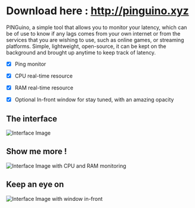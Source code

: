 # Download here : http://pinguino.xyz
PINGuino, a simple tool that allows you to monitor your latency, which can be of use to know if any lags comes from your own
internet or from the services that you are wishing to use, such as online games, or streaming platforms.
Simple, lightweight, open-source, it can be kept on the background and brought up anytime to keep track of latency.

- [x] Ping monitor
- [x] CPU real-time resource
- [x] RAM real-time resource
- [x] Optional In-front window for stay tuned, with an amazing opacity 


## The interface
![Interface Image](https://i.imgur.com/wehtAqp.png)
## Show me more !
![Interface Image with CPU and RAM monitoring](https://i.imgur.com/8jwsA6P.png)
## Keep an eye on
![Interface Image with window in-front](https://i.imgur.com/yMM2w9Z.png)
